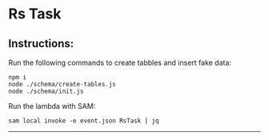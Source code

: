 # Rs Task

## Instructions:


Run the following commands to create tabbles and insert fake data:

```
npm i
node ./schema/create-tables.js
node ./schema/init.js
```
Run the lambda with SAM:

```
sam local invoke -e event.json RsTask | jq
```

---